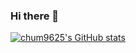 ### Hi there 👋


[![chum9625's GitHub stats](https://github-readme-stats.vercel.app/api?username=chum9625&hide=contribs&count_private=true&show_icons=true&theme=radical)
](https://github.com/chum9625)



<!--
**chum9625/chum9625** is a ✨ _special_ ✨ repository because its `README.md` (this file) appears on your GitHub profile.

Here are some ideas to get you started:

- 🔭 I’m currently working on ...
- 🌱 I’m currently learning ...
- 👯 I’m looking to collaborate on ...
- 🤔 I’m looking for help with ...
- 💬 Ask me about ...
- 📫 How to reach me: ...
- 😄 Pronouns: ...
- ⚡ Fun fact: ...
-->
